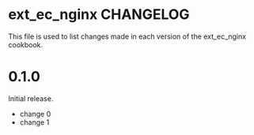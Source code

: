 # ext_ec_nginx CHANGELOG

This file is used to list changes made in each version of the ext_ec_nginx cookbook.

# 0.1.0

Initial release.

- change 0
- change 1

